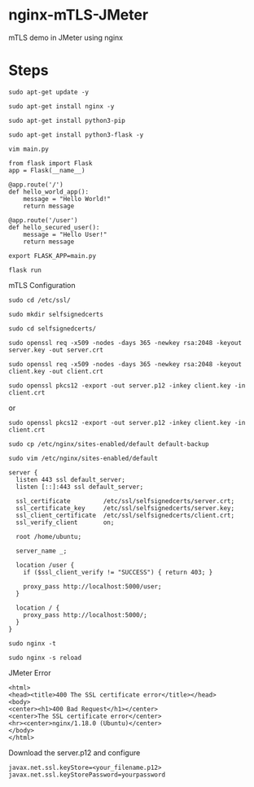 # nginx-mTLS-JMeter
mTLS demo in JMeter using nginx

# Steps

```
sudo apt-get update -y
```

```
sudo apt-get install nginx -y
```

```
sudo apt-get install python3-pip
```

```
sudo apt-get install python3-flask -y
```

```
vim main.py
```

```
from flask import Flask
app = Flask(__name__)

@app.route('/')
def hello_world_app():
    message = "Hello World!"
    return message

@app.route('/user')
def hello_secured_user():
    message = "Hello User!"
    return message
```

```
export FLASK_APP=main.py
```

```
flask run
```

mTLS Configuration

```
sudo cd /etc/ssl/
```

```
sudo mkdir selfsignedcerts
```

```
sudo cd selfsignedcerts/
```

```
sudo openssl req -x509 -nodes -days 365 -newkey rsa:2048 -keyout server.key -out server.crt
```

```
sudo openssl req -x509 -nodes -days 365 -newkey rsa:2048 -keyout client.key -out client.crt
```

```
sudo openssl pkcs12 -export -out server.p12 -inkey client.key -in client.crt
```
or
```
sudo openssl pkcs12 -export -out server.p12 -inkey client.key -in client.crt
```

```
sudo cp /etc/nginx/sites-enabled/default default-backup
```

```
sudo vim /etc/nginx/sites-enabled/default
```

```
server {
  listen 443 ssl default_server;
  listen [::]:443 ssl default_server;

  ssl_certificate         /etc/ssl/selfsignedcerts/server.crt;
  ssl_certificate_key     /etc/ssl/selfsignedcerts/server.key;
  ssl_client_certificate  /etc/ssl/selfsignedcerts/client.crt;
  ssl_verify_client       on;

  root /home/ubuntu;

  server_name _;

  location /user {
    if ($ssl_client_verify != "SUCCESS") { return 403; }

    proxy_pass http://localhost:5000/user;
  }

  location / {
    proxy_pass http://localhost:5000/;
  }
}
```

```
sudo nginx -t
```

```
sudo nginx -s reload
```
JMeter Error
```
<html>
<head><title>400 The SSL certificate error</title></head>
<body>
<center><h1>400 Bad Request</h1></center>
<center>The SSL certificate error</center>
<hr><center>nginx/1.18.0 (Ubuntu)</center>
</body>
</html>
```

Download the server.p12 and configure

```
javax.net.ssl.keyStore=<your_filename.p12>
javax.net.ssl.keyStorePassword=yourpassword
```
